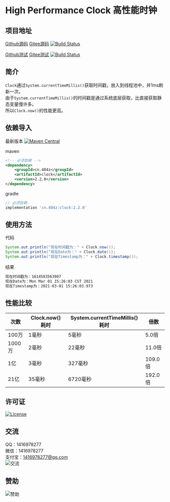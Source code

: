 # High Performance Clock 高性能时钟

## 项目地址
[Github源码](https://github.com/ALI1416/clock)
[Gitee源码](https://gitee.com/ALI1416/clock)
[![Build Status](https://travis-ci.com/ALI1416/clock.svg?branch=master)](https://app.travis-ci.com/ALI1416/clock)

[Github测试](https://github.com/ALI1416/clock-test)
[Gitee测试](https://gitee.com/ALI1416/clock-test)
[![Build Status](https://travis-ci.com/ALI1416/clock-test.svg?branch=master)](https://app.travis-ci.com/ALI1416/clock-test)

## 简介
`Clock`通过`System.currentTimeMillis()`获取时间戳，放入到线程池中，并1ms刷新一次。  
由于`System.currentTimeMillis()`的时间戳是通过系统底层获取，比直接获取静态变量慢许多。  
所以`Clock.now()`的性能更高。

## 依赖导入
最新版本
[![Maven Central](https://maven-badges.herokuapp.com/maven-central/cn.404z/clock/badge.svg)](https://maven-badges.herokuapp.com/maven-central/cn.404z/clock)

maven
```xml
<!-- 必须依赖 -->
<dependency>
    <groupId>cn.404z</groupId>
    <artifactId>clock</artifactId>
    <version>2.2.0</version>
</dependency>
```

gradle
```groovy
// 必须依赖
implementation 'cn.404z:clock:2.2.0'
```

## 使用方法
代码
```java
System.out.println("现在时间戳为：" + Clock.now());
System.out.println("现在Date为：" + Clock.date());
System.out.println("现在Timestamp为：" + Clock.timestamp());
```

结果
```txt
现在时间戳为：1614583563907
现在Date为：Mon Mar 01 15:26:03 CST 2021
现在Timestamp为：2021-03-01 15:26:03.973
```

## 性能比较
| 次数   | Clock.now()耗时 | System.currentTimeMillis()耗时 | 倍数    |
| ------ | --------------- | ------------------------------ | ------- |
| 100万  | 1毫秒           | 5毫秒                          | 5.0倍   |
| 1000万 | 2毫秒           | 22毫秒                         | 11.0倍  |
| 1亿    | 3毫秒           | 327毫秒                        | 109.0倍 |
| 21亿   | 35毫秒          | 6720毫秒                       | 192.0倍 |

## 许可证
[![License](https://img.shields.io/badge/license-BSD-brightgreen)](https://opensource.org/licenses/BSD-3-Clause)

## 交流
QQ：1416978277  
微信：1416978277  
支付宝：1416978277@qq.com  
![交流](https://cdn.jsdelivr.net/gh/ALI1416/ALI1416/image/contact.png)

## 赞助
![赞助](https://cdn.jsdelivr.net/gh/ALI1416/ALI1416/image/donate.png)
